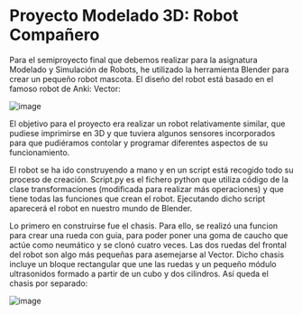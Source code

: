 # Proyecto Modelado 3D: Robot Compañero


Para el semiproyecto final que debemos realizar para la asignatura Modelado y Simulación de Robots, he utilizado la herramienta Blender para crear un pequeño robot mascota. El diseño del robot está basado en el famoso robot de Anki: Vector:

![image](https://user-images.githubusercontent.com/78983070/158219741-21ab660d-deee-449f-b2b7-48704aabc00f.png)

El objetivo para el proyecto era realizar un robot relativamente similar, que pudiese imprimirse en 3D y que tuviera algunos sensores incorporados para que pudiéramos contolar y programar diferentes aspectos de su funcionamiento.

El robot se ha ido construyendo a mano y en un script está recogido todo su proceso de creación. Script.py es el fichero python que utiliza código de la clase transformaciones (modificada para realizar más operaciones) y que tiene todas las funciones que crean el robot. Ejecutando dicho script aparecerá el robot en nuestro mundo de Blender.

Lo primero en construirse fue el chasis. Para ello, se realizó una funcion para crear una rueda con guia, para poder poner una goma de caucho que actúe como neumático y se clonó cuatro veces. Las dos ruedas del frontal del robot son algo más pequeñas para asemejarse al Vector. Dicho chasis incluye un bloque rectangular que une las ruedas y un pequeño módulo ultrasonidos formado a partir de un cubo y dos cilindros. Así queda el chasis por separado:


![image](https://user-images.githubusercontent.com/78983070/158220528-95371b3a-3034-4a9e-8984-f034b22f19ab.png)
